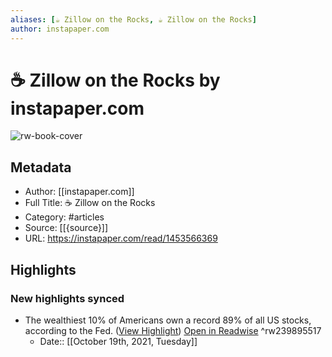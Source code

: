 ```yaml
---
aliases: [☕️ Zillow on the Rocks, ☕️ Zillow on the Rocks]
author: instapaper.com
---
```

# ☕️ Zillow on the Rocks by instapaper.com

![rw-book-cover](https://readwise-assets.s3.amazonaws.com/static/images/article1.be68295a7e40.png)

## Metadata
- Author: [[instapaper.com]]
- Full Title: ☕️ Zillow on the Rocks
- Category: #articles
- Source: [[{source}]]
- URL: https://instapaper.com/read/1453566369

## Highlights
### New highlights synced
- The wealthiest 10% of Americans own a record 89% of all US stocks, according to the Fed. ([View Highlight](https://instapaper.com/read/1453566369/17763949)) [Open in Readwise](https://readwise.io/open/239895517) ^rw239895517
    - Date:: [[October 19th, 2021, Tuesday]]

